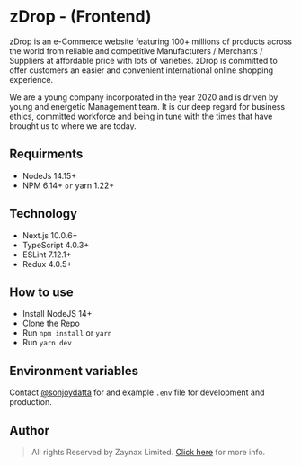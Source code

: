 # zDrop - (Frontend)

zDrop is an e-Commerce website featuring 100+ millions of products across the world from reliable and competitive Manufacturers / Merchants / Suppliers at affordable price with lots of varieties. zDrop is committed to offer customers an easier and convenient international online shopping experience.

We are a young company incorporated in the year 2020 and is driven by young and energetic Management team. It is our deep regard for business ethics, committed workforce and being in tune with the times that have brought us to where we are today.

## Requirments

-   NodeJs 14.15+
-   NPM 6.14+ `or` yarn 1.22+

## Technology

-   Next.js 10.0.6+
-   TypeScript 4.0.3+
-   ESLint 7.12.1+
-   Redux 4.0.5+

## How to use

-   Install NodeJS 14+
-   Clone the Repo
-   Run `npm install` or `yarn`
-   Run `yarn dev`

## Environment variables

Contact [@sonjoydatta](https://github.com/sonjoydatta) for and example `.env` file for development and production.

## Author

> All rights Reserved by Zaynax Limited. [Click here](https://zaynax.com) for more info.

